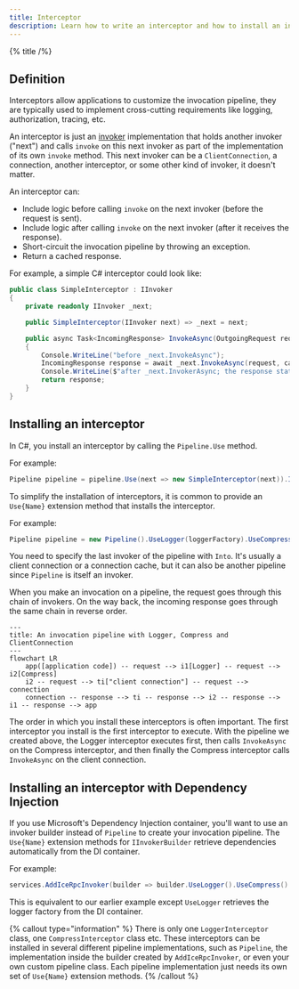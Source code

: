 ```yaml
---
title: Interceptor
description: Learn how to write an interceptor and how to install an interceptor in your invocation pipeline.
---
```


{% title /%}

## Definition

Interceptors allow applications to customize the invocation pipeline, they are typically used to implement cross-cutting
requirements like logging, authorization, tracing, etc.

An interceptor is just an [invoker](../invocation-pipeline#the-invoker-abstraction) implementation that holds another
invoker ("next") and calls `invoke` on this next invoker as part of the implementation of its own `invoke` method. This
next invoker can be a `ClientConnection`, a connection, another interceptor, or some other kind of invoker, it doesn't
matter.

An interceptor can:
 - Include logic before calling `invoke` on the next invoker (before the request is sent).
 - Include logic after calling `invoke` on the next invoker (after it receives the response).
 - Short-circuit the invocation pipeline by throwing an exception.
 - Return a cached response.

For example, a simple C# interceptor could look like:

```csharp
public class SimpleInterceptor : IInvoker
{
    private readonly IInvoker _next;

    public SimpleInterceptor(IInvoker next) => _next = next;

    public async Task<IncomingResponse> InvokeAsync(OutgoingRequest request, CancellationToken cancellationToken)
    {
        Console.WriteLine("before _next.InvokeAsync");
        IncomingResponse response = await _next.InvokeAsync(request, cancellationToken);
        Console.WriteLine($"after _next.InvokerAsync; the response status code is {response.StatusCode}");
        return response;
    }
}
```

## Installing an interceptor

In C#, you install an interceptor by calling the `Pipeline.Use` method.

For example:

```csharp
Pipeline pipeline = pipeline.Use(next => new SimpleInterceptor(next)).Into(clientConnection);
```

To simplify the installation of interceptors, it is common to provide an `Use{Name}` extension method that installs the
interceptor.

For example:

```csharp
Pipeline pipeline = new Pipeline().UseLogger(loggerFactory).UseCompress().Into(clientConnection);
```

You need to specify the last invoker of the pipeline with `Into`. It's usually a client connection or a connection
cache, but it can also be another pipeline since `Pipeline` is itself an invoker.

When you make an invocation on a pipeline, the request goes through this chain of invokers. On the way back, the
incoming response goes through the same chain in reverse order.

```mermaid
---
title: An invocation pipeline with Logger, Compress and ClientConnection
---
flowchart LR
    app([application code]) -- request --> i1[Logger] -- request --> i2[Compress]
    i2 -- request --> ti["client connection"] -- request --> connection
    connection -- response --> ti -- response --> i2 -- response --> i1 -- response --> app
```

The order in which you install these interceptors is often important. The first interceptor you install is the first
interceptor to execute. With the pipeline we created above, the Logger interceptor executes first, then calls
`InvokeAsync` on the Compress interceptor, and then finally the Compress interceptor calls `InvokeAsync` on the client
connection.

## Installing an interceptor with Dependency Injection

If you use Microsoft's Dependency Injection container, you'll want to use an invoker builder instead of `Pipeline` to
create your invocation pipeline. The `Use{Name}` extension methods for `IInvokerBuilder` retrieve dependencies
automatically from the DI container.

For example:

```csharp
services.AddIceRpcInvoker(builder => builder.UseLogger().UseCompress().Into<ClientConnection>())
```

This is equivalent to our earlier example except `UseLogger` retrieves the logger factory from the DI container.

{% callout type="information" %}
There is only one `LoggerInterceptor` class, one `CompressInterceptor` class etc. These interceptors can be installed in
several different pipeline implementations, such as `Pipeline`, the implementation inside the builder created by
`AddIceRpcInvoker`, or even your own custom pipeline class. Each pipeline implementation just needs its own set of
`Use{Name}` extension methods.
{% /callout %}
